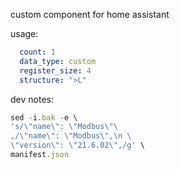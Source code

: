 custom component for home assistant 

usage:

```yaml
  count: 1
  data_type: custom
  register_size: 4
  structure: ">L"
```

dev notes:

```js
sed -i.bak -e \
's/\"name\": \"Modbus\"\
,/\"name\": \"Modbus\",\n \
\"version\": \"21.6.02\",/g' \
manifest.json
```
